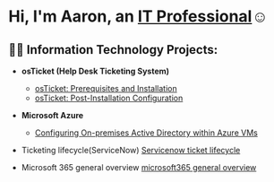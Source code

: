 <h1>Hi, I'm Aaron, an <a href="https://www.linkedin.com/in/aaron-russell-white-6a5aa3199/">IT Professional</a>☺</h1>

<h2>👨‍💻 Information Technology Projects:</h2>

- <b>osTicket (Help Desk Ticketing System)</b>
  - [osTicket: Prerequisites and Installation](https://github.com/joshmadakorcc/post-install-config)
  - [osTicket: Post-Installation Configuration](https://github.com/AaronWhiteTech/post-install-config)

- <b>Microsoft Azure</b>
  - [Configuring On-premises Active Directory within Azure VMs](https://github.com/AaronWhiteTech/configure-ad)
  

- Ticketing lifecycle(ServiceNow) 
[Servicenow ticket lifecycle](https://github.com/AaronWhiteTech/ServiceNow)


- Microsoft 365 general overview
[microsoft365 general overview](https://github.com/AaronWhiteTech/Microsoft-365)
